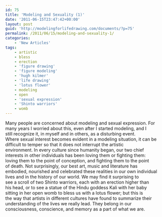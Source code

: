 ```yaml
---
id: 75
title: 'Modeling and Sexuality (1)'
date: '2011-06-15T23:47:42+00:00'
layout: post
guid: 'http://modelingforlifedrawing.com/documents/?p=75'
permalink: /2011/06/15/modeling-and-sexuality-1/
categories:
    - 'New Articles'
tags:
    - artistic
    - bless
    - erection
    - 'figure drawing'
    - 'figure modeling'
    - 'hugh kilmer'
    - 'life drawing'
    - 'lotus flower'
    - modeling
    - open
    - 'sexual expression'
    - 'Shinto warriors'
    - womb
---
```


Many people are concerned about modeling and sexual expression. For  
many years I worried about this, even after I started modeling, and I  
still recognize it, in myself and in others, as a disturbing event.   
Where sexual interest becomes evident in a modeling situation, it can be  
 difficult to temper so that it does not interrupt the artistic  
environment. In every culture since humanity began, our two chief  
interests in other individuals has been loving them or fighting them:   
loving them to the point of conception, and fighting them to the point  
of death. Not surprisingly, our best art, music and literature has  
embodied, nourished and celebrated these realities in our own individual  
 lives and in the history of our world. We may find it surprising to  
see a scroll of two Shinto warriors, each with an erection higher than  
his head, or to see a statue of the Hindu goddess Kali with her baby  
sitting in her open womb to bless us with a lotus flower; but this is  
the way that artists in different cultures have found to summarize their  
 understanding of the lives we really lead. They belong in our  
consciousness, conscience, and memory as a part of what we are.